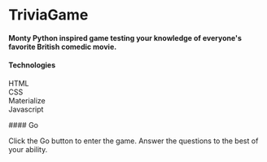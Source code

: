 # TriviaGame

#### Monty Python inspired game testing your knowledge of everyone's favorite British comedic movie.

#### Technologies
<p> HTML<br>
 CSS<br>
  Materialize<br>
  Javascript</br>
  </p>
  #### Go
  <p> Click the Go button to enter the game.  Answer the questions to the best of your ability.</p>
  
  
